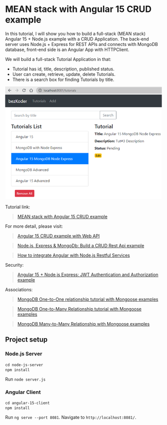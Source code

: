 # MEAN stack with Angular 15 CRUD example

In this tutorial, I will show you how to build a full-stack (MEAN stack) Angular 15 + Node.js example with a CRUD Application. The back-end server uses Node.js + Express for REST APIs and connects with MongoDB database, front-end side is an Angular App with HTTPClient.

We will build a full-stack Tutorial Application in that:
- Tutorial has id, title, description, published status.
- User can create, retrieve, update, delete Tutorials.
- There is a search box for finding Tutorials by title.

![mean-stack-crud-example-angular-15](mean-stack-crud-example-angular-15.png)

Tutorial link: 

> [MEAN stack with Angular 15 CRUD example](https://www.bezkoder.com/angular-15-node-js-express-mongodb/)

For more detail, please visit:
> [Angular 15 CRUD example with Web API](https://www.bezkoder.com/angular-15-crud-example/)

> [Node.js, Express & MongoDb: Build a CRUD Rest Api example](https://www.bezkoder.com/node-express-mongodb-crud-rest-api/)

> [How to integrate Angular with Node.js Restful Services](https://www.bezkoder.com/integrate-angular-12-node-js/)

Security:
> [Angular 15 + Node.js Express: JWT Authentication and Authorization example](https://www.bezkoder.com/node-js-angular-15-jwt-auth/)

Associations:
> [MongoDB One-to-One relationship tutorial with Mongoose examples](https://www.bezkoder.com/mongoose-one-to-one-relationship-example/)

> [MongoDB One-to-Many Relationship tutorial with Mongoose examples](https://www.bezkoder.com/mongoose-one-to-many-relationship/)

> [MongoDB Many-to-Many Relationship with Mongoose examples](https://www.bezkoder.com/mongodb-many-to-many-mongoose/)

## Project setup

### Node.js Server
```
cd node-js-server
npm install
```
Run `node server.js`

### Angular Client
```
cd angular-15-client
npm install
```
Run `ng serve --port 8081`. Navigate to `http://localhost:8081/`.